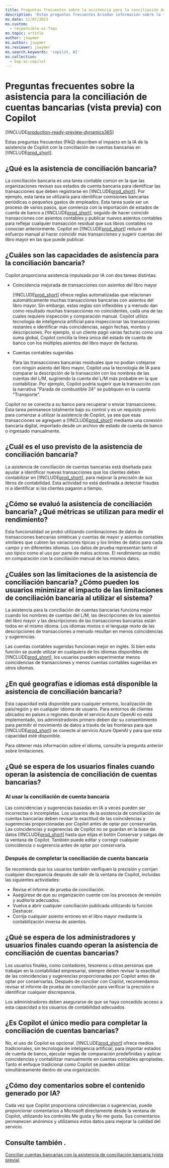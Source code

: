 ```yaml
---
title: Preguntas frecuentes sobre la asistencia para la conciliación de cuentas bancarias (vista previa) con Copilot
description: 'Estas preguntas frecuentes brindan información sobre la tecnología de inteligencia artificial utilizada para conciliar cuentas bancarias y estados de cuenta de Business Central. Incluye las consideraciones clave y detalles sobre cómo se usa la IA, cómo se probó y evaluó, y cualquier limitación específica.'
ms.date: 11/07/2023
ms.custom:
  - responsible-ai-faqs
ms.topic: article
author: jswymer
ms.author: jswymer
ms.reviewer: jswymer
ms.search.keywords: 'copilot, AI'
ms.collection:
  - bap-ai-copilot
---
```


# <a name="faq-for-bank-account-reconciliation-assist-with-copilot-preview"></a>Preguntas frecuentes sobre la asistencia para la conciliación de cuentas bancarias (vista previa) con Copilot

[!INCLUDE[production-ready-preview-dynamics365](includes/production-ready-preview-dynamics365.md)]

Estas preguntas frecuentes (FAQ) describen el impacto en la IA de la asistencia de Copilot con la conciliación de cuentas bancarias en [!INCLUDE[prod_short](includes/prod_short.md)]. 

## <a name="what-is-bank-reconciliation-assist"></a>¿Qué es la asistencia de conciliación bancaria?

La conciliación bancaria es una tarea contable común en la que las organizaciones revisan sus estados de cuenta bancaria para identificar las transacciones que deben registrarse en [!INCLUDE[prod_short](includes/prod_short.md)]. Por ejemplo, esta tarea se utilizaría para identificar comisiones bancarias periódicas o pequeños gastos de empleados. Esta tarea suele ser un proceso de varios pasos, que comienza con la importación de estados de cuenta de banco a [!INCLUDE[prod_short](includes/prod_short.md)], seguido de hacer coincidir transacciones con asientos contables y publicar nuevos asientos contables para reflejar cualquier transacción residual que sus libros contables no conocían anteriormente. Copilot en [!INCLUDE[prod_short](includes/prod_short.md)] reduce el esfuerzo manual al hacer coincidir más transacciones y sugerir cuentas del libro mayor en las que puede publicar. 

## <a name="what-are-capabilities-of-bank-reconciliation-assist"></a>¿Cuáles son las capacidades de asistencia para la conciliación bancaria?

Copilot proporciona asistencia impulsada por IA con dos tareas distintas: 

- Coincidencia mejorada de transacciones con asientos del libro mayor 

   [!INCLUDE[prod_short](includes/prod_short.md)] ofrece reglas automatizadas que relacionan automáticamente muchas transacciones bancarias con asientos del libro mayor. Sin embargo, estas reglas son inflexibles y a menudo dan como resultado muchas transacciones no coincidentes, cada una de las cuales requiere inspección y comparación manual. Copilot utiliza tecnología de inteligencia artificial para inspeccionar las transacciones restantes e identificar más coincidencias, según fechas, montos y descripciones. Por ejemplo, si un cliente pagó varias facturas como una suma global, Copilot concilia la línea única del estado de cuenta de banco con los múltiples asientos del libro mayor de facturas. 
 
- Cuentas contables sugeridas 

   Para las transacciones bancarias residuales que no podían cotejarse con ningún asiento del libro mayor, Copilot usa la tecnología de IA para comparar la descripción de la transacción con los nombres de las cuentas del L/M, sugiriendo la cuenta del L/M más probable en la que contabilizar. Por ejemplo, Copilot podría sugerir que la transacción con la narrativa "Parada de combustible 24" se publiquen en la cuenta "Transporte". 

Copilot no se conecta a su banco para recuperar o enviar transacciones. Esta tarea permanece totalmente bajo su control y es un requisito previo para comenzar a utilizar la asistencia de Copilot, ya sea que esas transacciones se agreguen a [!INCLUDE[prod_short](includes/prod_short.md)] mediante una conexión bancaria digital, importado desde un archivo de estado de cuenta de banco o ingresado manualmente. 

## <a name="what-is-the-intended-use-of-bank-reconciliation-assist"></a>¿Cuál es el uso previsto de la asistencia de conciliación bancaria?

La asistencia de conciliación de cuentas bancarias está diseñada para ayudar a identificar nuevas transacciones que los clientes deben contabilizar en [!INCLUDE[prod_short](includes/prod_short.md)], para mejorar la precisión de sus libros de contabilidad. Esta actividad no está destinada a detectar fraudes ni a identificar si los clientes pagaron a tiempo.   

## <a name="how-was-bank-reconciliation-assist-evaluated-what-metrics-are-used-to-measure-performance"></a>¿Cómo se evaluó la asistencia de conciliación bancaria? ¿Qué métricas se utilizan para medir el rendimiento?

Esta funcionalidad se probó utilizando combinaciones de datos de transacciones bancarias sintéticas y cuentas de mayor y asientos contables similares que cubren las variaciones típicas y los límites de datos para cada campo y en diferentes idiomas. Los datos de prueba representan tanto el uso típico como el uso por parte de malos actores. El rendimiento se midió en comparación con la conciliación manual de los mismos datos. 

## <a name="what-are-the-limitations-of-bank-reconciliation-assist-how-can-users-minimize-the-impact-of-the-bank-reconciliation-limitations-when-using-the-system"></a>¿Cuáles son las limitaciones de la asistencia de conciliación bancaria? ¿Cómo pueden los usuarios minimizar el impacto de las limitaciones de conciliación bancaria al utilizar el sistema?

La asistencia para la conciliación de cuentas bancarias funciona mejor cuando los nombres de cuentas del L/M, las descripciones de los asientos del libro mayor y las descripciones de las transacciones bancarias están todos en el mismo idioma. Los idiomas mixtos o el lenguaje mixto de las descripciones de transacciones a menudo resultan en menos coincidencias y sugerencias. 

Las cuentas contables sugeridas funcionan mejor en inglés. Si bien esta función se puede utilizar en cualquiera de los idiomas disponibles de [!INCLUDE[prod_short](includes/prod_short.md)], los usuarios pueden experimentar menos coincidencias de transacciones y menos cuentas contables sugeridas en otros idiomas. 
<!--

## <a name="what-operational-factors-and-settings-allow-for-effective-and-responsible-use-of-the-feature"></a>What operational factors and settings allow for effective and responsible use of the feature?


-->
## <a name="in-which-geographies-and-languages-is-bank-reconciliation-assist-available"></a>¿En qué geografías e idiomas está disponible la asistencia de conciliación bancaria?

Esta capacidad está disponible para cualquier entorno, localización de país/región y en cualquier idioma de usuario. Para entornos de clientes ubicados en países o regiones donde el servicio Azure OpenAI no está implementado, los administradores primero deben dar su consentimiento para permitir el movimiento de datos a través de las fronteras para que [!INCLUDE[prod_short](includes/prod_short.md)] se conecte al servicio Azure OpenAI y para que esta capacidad esté disponible. 

Para obtener más información sobre el idioma, consulte la pregunta anterior sobre limitaciones.  

## <a name="what-is-expected-of-end-users-when-operating-bank-account-reconciliation-assist"></a>¿Qué se espera de los usuarios finales cuando operan la asistencia de conciliación de cuentas bancarias?

### <a name="while-using-bank-account-reconciliation"></a>Al usar la conciliación de cuenta bancaria

Las coincidencias y sugerencias basadas en IA a veces pueden ser incorrectas o incompletas. Los usuarios de la asistencia de conciliación de cuentas bancarias deben revisar la exactitud de las coincidencias y sugerencias proporcionadas por Copilot antes de optar por conservarlas. Las coincidencias y sugerencias de Copilot no se guardan en la base de datos [!INCLUDE[prod_short](includes/prod_short.md)] hasta que elijas el botón Conservar y salgas de la ventana de Copilot. También puede editar y corregir cualquier coincidencia o sugerencia antes de optar por conservarla. 

### <a name="after-completing-bank-account-reconciliation"></a>Después de completar la conciliación de cuenta bancaria

Se recomienda que los usuarios también verifiquen la precisión y corrijan cualquier discrepancia después de salir de la ventana de Copilot, incluidas las siguientes actividades: 

- Revise el informe de prueba de conciliación. 
- Asegúrese de que su organización cuente con los procesos de revisión y auditoría adecuados. 
- Vuelva a abrir cualquier conciliación publicada utilizando la función Deshacer. 
- Corrija cualquier asiento erróneo en el libro mayor mediante la contabilización inversa de asientos. 

## <a name="what-is-expected-of-administrators-and-end-users-when-operating-bank-account-reconciliation-assist"></a>¿Qué se espera de los administradores y usuarios finales cuando operan la asistencia de conciliación de cuentas bancarias?

Los usuarios finales, como contadores, tesoreros u otras personas que trabajan en la contabilidad empresarial, siempre deben revisar la exactitud de las coincidencias y sugerencias proporcionadas por Copilot antes de optar por conservarlas. Después de conciliar con Copilot, recomendamos revisar el informe de prueba de conciliación para verificar la precisión e identificar cualquier discrepancia. 

Los administradores deben asegurarse de que se haya concedido acceso a esta capacidad a los usuarios de contabilidad adecuados. 

## <a name="is-copilot-the-only-means-to-completing-bank-account-reconciliation"></a>¿Es Copilot el único medio para completar la conciliación de cuentas bancarias?

No, el uso de Copilot es opcional. [!INCLUDE[prod_short](includes/prod_short.md)] ofrece medios tradicionales, sin tecnología de inteligencia artificial, para importar estados de cuenta de banco, ejecutar reglas de comparación predefinidas y aplicar coincidencias y contabilizar manualmente en cuentas contables apropiadas. Tanto el enfoque tradicional como Copilot se pueden utilizar simultáneamente dentro de una organización. 

## <a name="how-do-i-give-feedback-about-ai-generated-content"></a>¿Cómo doy comentarios sobre el contenido generado por IA?

Cada vez que Copilot proporciona coincidencias o sugerencias, puede proporcionar comentarios a Microsoft directamente desde la ventana de Copilot, utilizando los controles Me gusta y No me gusta. Sus comentarios permanecen anónimos y utilizamos estos datos para mejorar la calidad del servicio.


## <a name="see-also"></a>Consulte también .

[Conciliar cuentas bancarias con la asistencia de conciliación bancaria (vista previa)](bank-reconciliation-with-copilot.md)
